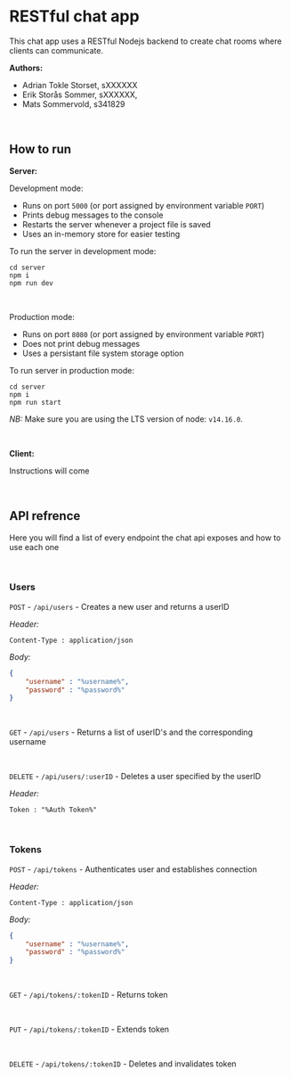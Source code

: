 # RESTful chat app

This chat app uses a RESTful Nodejs backend to create chat rooms where clients can communicate.

**Authors:**
- Adrian Tokle Storset, sXXXXXX
- Erik Storås Sommer, sXXXXXX,
- Mats Sommervold, s341829

<br>

## How to run

**Server:**

Development mode:
- Runs on port `5000` (or port assigned by environment variable `PORT`)
- Prints debug messages to the console
- Restarts the server whenever a project file is saved
- Uses an in-memory store for easier testing

To run the server in development mode:
```
cd server
npm i
npm run dev
```

<br>

Production mode:
- Runs on port `8080` (or port assigned by environment variable `PORT`)
- Does not print debug messages
- Uses a persistant file system storage option

To run server in production mode:
```
cd server
npm i
npm run start
```

*NB:* Make sure you are using the LTS version of node: `v14.16.0`.

<br>

**Client:**

Instructions will come

<br>

## API refrence

Here you will find a list of every endpoint the chat api exposes and how to use each one

<br>

### Users

`POST` - `/api/users` - Creates a new user and returns a userID
 
*Header:* 

```
Content-Type : application/json
```

*Body:*

```json
{
    "username" : "%username%",
    "password" : "%password%"
}
```

<br>

`GET` - `/api/users` - Returns a list of userID's and the corresponding username

<br>

`DELETE` - `/api/users/:userID` - Deletes a user specified by the userID

*Header:* 

```
Token : "%Auth Token%"
```

<br>

### Tokens

`POST` - `/api/tokens` - Authenticates user and establishes connection
 
*Header:* 

```
Content-Type : application/json
```

*Body:*

```json
{
    "username" : "%username%",
    "password" : "%password%"
}
```

<br>

`GET` - `/api/tokens/:tokenID` - Returns token

<br>

`PUT` - `/api/tokens/:tokenID` - Extends token

<br>

`DELETE` - `/api/tokens/:tokenID` - Deletes and invalidates token

<br>
